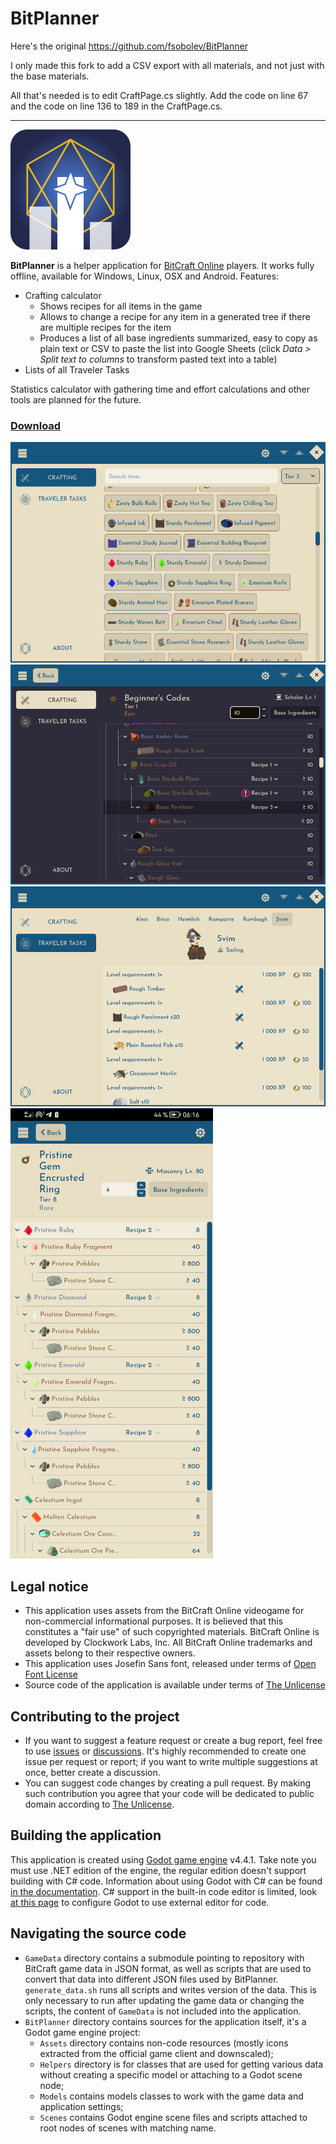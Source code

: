 # BitPlanner

Here's the original https://github.com/fsobolev/BitPlanner

I only made this fork to add a CSV export with all materials, and not just with the base materials.

All that's needed is to edit CraftPage.cs slightly.
Add the code on line 67 and the code on line 136 to 189 in the CraftPage.cs.  




*********
![](BitPlanner/icon.png)

**BitPlanner** is a helper application for [BitCraft Online](https://bitcraftonline.com/) players. It works fully offline, available for Windows, Linux, OSX and Android. Features:

* Crafting calculator
  * Shows recipes for all items in the game
  * Allows to change a recipe for any item in a generated tree if there are multiple recipes for the item
  * Produces a list of all base ingredients summarized, easy to copy as plain text or CSV to paste the list into Google Sheets (click *Data > Split text to columns* to transform pasted text into a table)
* Lists of all Traveler Tasks

Statistics calculator with gathering time and effort calculations and other tools are planned for the future.

### [Download](https://github.com/Darokebi/BitPlanner/releases/latest)

![](Screenshots/main.png)
![](Screenshots/crafting.png)
![](Screenshots/tasks.png)
![](Screenshots/android.png)

## Legal notice

* This application uses assets from the BitCraft Online videogame for non-commercial informational purposes. It is believed that this constitutes a "fair use" of such copyrighted materials. BitCraft Online is developed by Clockwork Labs, Inc. All BitCraft Online trademarks and assets belong to their respective owners.
* This application uses Josefin Sans font, released under terms of [Open Font License](BitPlanner/Assets/Font/LICENSE.OFL)
* Source code of the application is available under terms of [The Unlicense](LICENSE)

## Contributing to the project

* If you want to suggest a feature request or create a bug report, feel free to use [issues](https://github.com/fsobolev/BitPlanner/issues) or [discussions](https://github.com/fsobolev/BitPlanner/discussions). It's highly recommended to create one issue per request or report; if you want to write multiple suggestions at once, better create a discussion.
* You can suggest code changes by creating a pull request. By making such contribution you agree that your code will be dedicated to public domain according to [The Unlicense](LICENSE).

## Building the application

This application is created using [Godot game engine](https://godotengine.org/) v4.4.1. Take note you must use .NET edition of the engine, the regular edition doesn't support building with C# code. Information about using Godot with C# can be found [in the documentation](https://docs.godotengine.org/en/stable/tutorials/scripting/c_sharp/index.html). C# support in the built-in code editor is limited, look [at this page](https://docs.godotengine.org/en/stable/tutorials/scripting/c_sharp/c_sharp_basics.html#configuring-an-external-editor) to configure Godot to use external editor for code.

## Navigating the source code

* `GameData` directory contains a submodule pointing to repository with BitCraft game data in JSON format, as well as scripts that are used to convert that data into different JSON files used by BitPlanner. `generate_data.sh` runs all scripts and writes version of the data. This is only necessary to run after updating the game data or changing the scripts, the content of `GameData` is not included into the application.
* `BitPlanner` directory contains sources for the application itself, it's a Godot game engine project:
  * `Assets` directory contains non-code resources (mostly icons extracted from the official game client and downscaled);
  * `Helpers` directory is for classes that are used for getting various data without creating a specific model or attaching to a Godot scene node;
  * `Models` contains models classes to work with the game data and application settings;
  * `Scenes` contains Godot engine scene files and scripts attached to root nodes of scenes with matching name.
